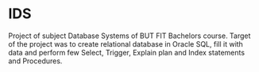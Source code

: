# IDS

Project of subject Database Systems of BUT FIT Bachelors course. Target of the project was to create relational database in Oracle SQL, fill it with data
and perform few Select, Trigger, Explain plan and Index statements and Procedures.
